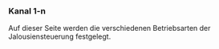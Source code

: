 ﻿### Kanal 1-n

Auf dieser Seite werden die verschiedenen Betriebsarten der Jalousiensteuerung festgelegt.


